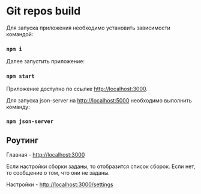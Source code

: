 # Git repos build

Для запуска приложения необходимо установить зависимости командой: 
### `npm i`

Далее запустить приложение:
### `npm start`

Приложение доступно по ссылке [http://localhost:3000](http://localhost:3000).

Для запуска json-server на [http://localhost:5000](http://localhost:5000) необходимо выполнить команду:
### `npm json-server`

## Роутинг
Главная - [http://localhost:3000](http://localhost:3000)

Если настройки сборки заданы, то отобразится список сборок.
Если нет, то сообщение о том, что они не заданы.

Настройки - [http://localhost:3000/settings](http://localhost:3000/settings)

